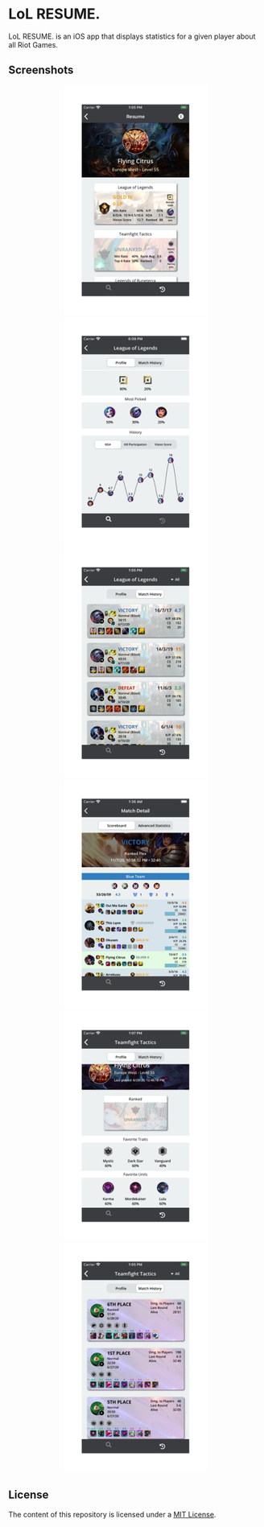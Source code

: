 # LoL RESUME.

LoL RESUME. is an iOS app that displays statistics for a given player about all Riot Games.

## Screenshots

<p align="center">
    <img src="./README-IMAGES/screenshot-resume.png" width="285" height="457">
    <img src="./README-IMAGES/screenshot-charts.png" width="285" height="457">
    <img src="./README-IMAGES/screenshot-match_history_lol.png" width="285" height="457">
    <img src="./README-IMAGES/screenshot-match_detail_lol.png" width="285" height="457">
    <img src="./README-IMAGES/screenshot-profile.png" width="285" height="457">
    <img src="./README-IMAGES/screenshot-match_history_tft.png" width="285" height="457">
</p>

## License

The content of this repository is licensed under a [MIT License](LICENSE).
